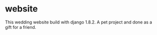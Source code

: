 # website
This wedding website build with django 1.8.2. A pet project and done as a gift for a friend.
